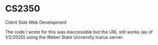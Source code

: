 # CS2350
Client Side Web Development

The code I wrote for this was inaccessible but the URL still works (as of 1/2/2020) using the Weber State University Icarus server.
